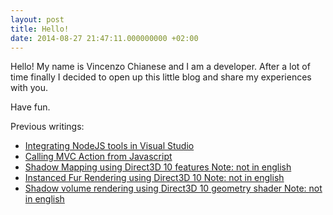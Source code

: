 ```yaml
---
layout: post
title: Hello!
date: 2014-08-27 21:47:11.000000000 +02:00
---
```

Hello!
My name is Vincenzo Chianese and I am a developer. After a lot of time finally I decided to open up this little blog and share my experiences with you.

Have fun.

Previous writings:

- [Integrating NodeJS tools in Visual Studio](http://www.dotnet-programming.com/post/2014/07/11/Integrate-NodeJS-tools-in-Visual-StudioTFS.aspx)
- [Calling MVC Action from Javascript](http://www.dotnet-programming.com/post/2012/04/02/Calling-MVC-Action-from-Javascript.aspx)
- [Shadow Mapping using Direct3D 10 features Note: not in english](http://www.notjustcode.it/public/FanGames/shadowMappingDX10.pdf)
- [Instanced Fur Rendering using Direct3D 10 Note: not in english](http://www.notjustcode.it/dblog/articolo.asp?articolo=253)
- [Shadow volume rendering using Direct3D 10 geometry shader Note: not in english](http://www.notjustcode.it/public/FanGames/shadowvolume.pdf)
